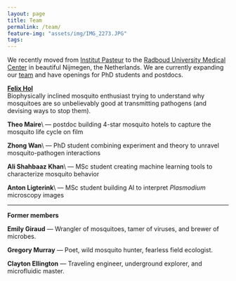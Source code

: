 ```yaml
---
layout: page
title: Team
permalink: /team/
feature-img: "assets/img/IMG_2273.JPG"
tags:
---
```


We recently moved from [Institut Pasteur](https://research.pasteur.fr/en/) to the [Radboud University Medical Center](https://www.radboudumc.nl/en/radboud-institute-for-molecular-life-sciences) in beautiful Nijmegen, the Netherlands. We are currently expanding our [team](/team/) and have openings for PhD students and postdocs.

[**Felix Hol**](/bio/)\
Biophysically inclined mosquito enthusiast trying to understand why mosquitoes are so unbelievably good at transmitting pathogens (and devising ways to stop them).

**Theo Maire**\ &mdash; postdoc building 4-star mosquito hotels to capture the mosquito life cycle on film  

**Zhong Wan**\  &mdash; PhD student combining experiment and theory to unravel mosquito-pathogen interactions  

**Ali Shahbaaz Khan**\ &mdash; MSc student creating machine learning tools to characterize mosquito behavior

**Anton Ligterink**\ &mdash; MSc student building AI to interpret *Plasmodium* microscopy images





------

**Former members**  

**Emily Giraud** &mdash; Wrangler of mosquitoes, tamer of viruses, and brewer of microbes.

**Gregory Murray** &mdash; Poet, wild mosquito hunter, fearless field ecologist.

**Clayton Ellington** &mdash; Traveling engineer, underground explorer, and microfluidic master.
